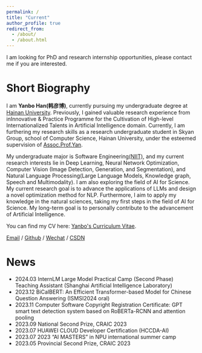 ```yaml
---
permalink: /
title: "Current"
author_profile: true
redirect_from: 
  - /about/
  - /about.html
---
```


I am looking for PhD and research internship opportunities, please contact me if you are interested.

Short Biography
======
I am **Yanbo Han(韩彦博)**, currently pursuing my undergraduate degree at [Hainan University](https://www.hainanu.edu.cn/). Previously, I gained valuable research experience from inInnovative & Practice Programme for the Cultivation of High-level Internationalized Talents in Artificial Intelligence domain. Currently, I am furthering my research skills as a research undergraduate student in Skyan Group,  school of Computer Science, Hainan University, under the esteemed supervision of [Assoc.Prof.Yan](https://skyan.me/).

My undergraduate major is Software Engineering[(NIIT)](https://www.niit.com/en/learning-outsourcing/), and my current research interests lie in Deep Learning, Neural Network Optimization, Computer Vision (Image Detection, Generation, and Segmentation), and Natural Language Processing(Large Language Models, Knowledge graph, Speech and Multimodality). I am also exploring the field of AI for Science. My current research goal is to advance the applications of LLMs and design a novel optimization method for NLP. Furthermore, I aim to apply my knowledge in the natural sciences, taking my first steps in the field of AI for Science. My long-term goal is to personally contribute to the advancement of Artificial Intelligence.

You can find my CV here: [Yanbo's Curriculum Vitae](../assets/Curriculum_Vitae.pdf).

[Email](mailto:20213002732@hainanu.edu.cn) / [Github](https://github.com/boshallen) / [Wechat](../images/wechat.jpg) / [CSDN](https://blog.csdn.net/justjavac_?spm=1000.2115.3001.5343x)


News
======
* 2024.03 InternLM Large Model Practical Camp (Second Phase) Teaching Assistant (Shanghai Artificial Intelligence Laboratory)<br />
* 2023.12 BiCalBERT: An Efficient Transformer-based Model for Chinese Question Answering (ISMSI2024 oral)<br />
* 2023.11 Computer Software Copyright Registration Certificate: GPT smart text detection system based on RoBERTa-RCNN and attention pooling<br />
* 2023.09 National Second Prize, CRAIC 2023<br />
* 2023.07 HUAWEI CLOUD Developer Certification (HCCDA-AI)<br />
* 2023.07 2023 “AI MASTERS” in NPU international summer camp<br />
* 2023.05 Provincial Second Prize, CRAIC 2023

